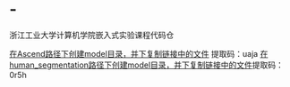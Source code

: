 # -
浙江工业大学计算机学院嵌入式实验课程代码仓


[在Ascend路径下创建model目录，并下复制链接中的文件](https://pan.baidu.com/s/1JEF4IRlsSBlO6iS0Nm4vow) 提取码：uaja
[在human_segmentation路径下创建model目录，并下复制链接中的文件](https://pan.baidu.com/s/1VIr4VUSY-rVbWkKTu9pncw)提取码：0r5h

